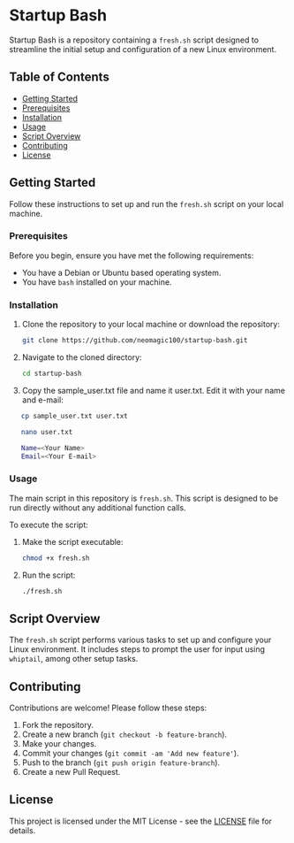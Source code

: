 # Startup Bash

Startup Bash is a repository containing a `fresh.sh` script designed to streamline the initial setup and configuration of a new Linux environment.

## Table of Contents

- [Getting Started](#getting-started)
- [Prerequisites](#prerequisites)
- [Installation](#installation)
- [Usage](#usage)
- [Script Overview](#script-overview)
- [Contributing](#contributing)
- [License](#license)

## Getting Started

Follow these instructions to set up and run the `fresh.sh` script on your local machine.

### Prerequisites

Before you begin, ensure you have met the following requirements:

- You have a Debian or Ubuntu based operating system.
- You have `bash` installed on your machine.

### Installation

1. Clone the repository to your local machine or download the repository:
   ```bash
   git clone https://github.com/neomagic100/startup-bash.git
   ```


2. Navigate to the cloned directory:
   ```bash
   cd startup-bash
   ```
3. Copy the sample_user.txt file and name it user.txt. Edit it with your name and e-mail:
```bash
   cp sample_user.txt user.txt
```
```bash
   nano user.txt

   Name=<Your Name>
   Email=<Your E-mail>
```

### Usage

The main script in this repository is `fresh.sh`. This script is designed to be run directly without any additional function calls.

To execute the script:

1. Make the script executable:
   ```bash
   chmod +x fresh.sh
   ```

2. Run the script:
   ```bash
   ./fresh.sh
   ```

## Script Overview

The `fresh.sh` script performs various tasks to set up and configure your Linux environment. It includes steps to prompt the user for input using `whiptail`, among other setup tasks.

## Contributing

Contributions are welcome! Please follow these steps:

1. Fork the repository.
2. Create a new branch (`git checkout -b feature-branch`).
3. Make your changes.
4. Commit your changes (`git commit -am 'Add new feature'`).
5. Push to the branch (`git push origin feature-branch`).
6. Create a new Pull Request.

## License

This project is licensed under the MIT License - see the [LICENSE](LICENSE) file for details.
